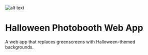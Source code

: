 ![alt text](photobooth.gif)

# Halloween Photobooth Web App

A web app that replaces greenscreens with Halloween-themed backgrounds.
